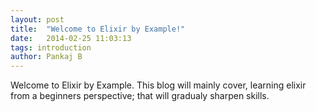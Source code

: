 ```yaml
---
layout: post
title:  "Welcome to Elixir by Example!"
date:   2014-02-25 11:03:13
tags: introduction
author: Pankaj B
---
```


Welcome to Elixir by Example. This blog will mainly cover, learning elixir from a beginners perspective; that will gradualy sharpen skills.